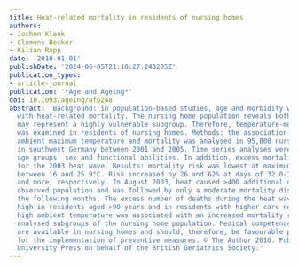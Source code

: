 ```yaml
---
title: Heat-related mortality in residents of nursing homes
authors:
- Jochen Klenk
- Clemens Becker
- Kilian Rapp
date: '2010-01-01'
publishDate: '2024-06-05T21:10:27.243205Z'
publication_types:
- article-journal
publication: '*Age and Ageing*'
doi: 10.1093/ageing/afp248
abstract: 'Background: in population-based studies, age and morbidity were associated
  with heat-related mortality. The nursing home population reveals both factors and
  may represent a highly vulnerable subgroup. Therefore, temperature-mortality relationship
  was examined in residents of nursing homes. Methods: the association between daily
  ambient maximum temperature and mortality was analysed in 95,808 nursing home residents
  in southwest Germany between 2001 and 2005. Time series analyses were applied across
  age groups, sex and functional abilities. In addition, excess mortality was determined
  for the 2003 heat wave. Results: mortality risk was lowest at maximum temperatures
  between 16 and 25.9°C. Risk increased by 26 and 62% at days of 32.0-33.9 and 34°C
  and more, respectively. In August 2003, heat caused >400 additional deaths in the
  observed population and was followed by only a moderate mortality displacement in
  the following months. The excess number of deaths during the heat wave was particularly
  high in residents aged >90 years and in residents with higher care needs. Conclusion:
  high ambient temperature was associated with an increased mortality risk in all
  analysed subgroups of the nursing home population. Medical competence and supervision
  are available in nursing homes and should, therefore, be favourable preconditions
  for the implementation of preventive measures. © The Author 2010. Published by Oxford
  University Press on behalf of the British Geriatrics Society.'
---
```

